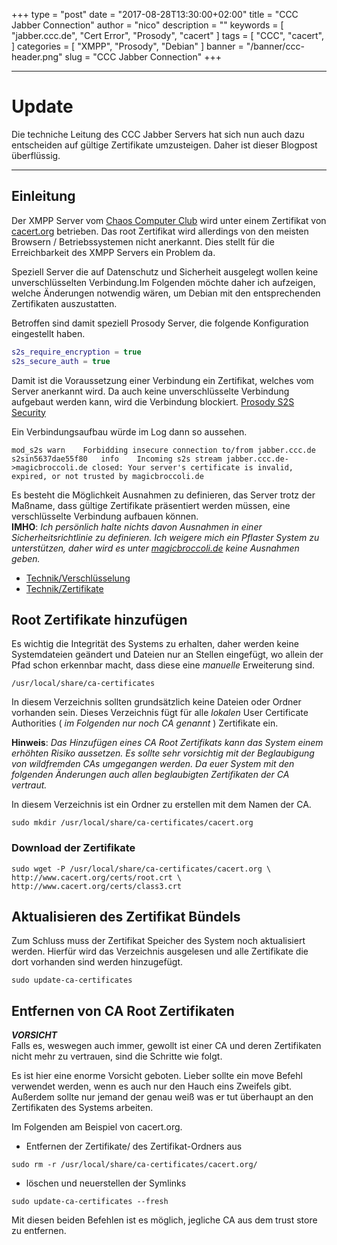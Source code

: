 +++
type = "post"
date = "2017-08-28T13:30:00+02:00"
title = "CCC Jabber Connection"
author = "nico"
description = ""
keywords = [ "jabber.ccc.de", "Cert Error", "Prosody", "cacert" ]
tags = [
	"CCC",
	"cacert",
]
categories = [ "XMPP", "Prosody", "Debian" ]
banner = "/banner/ccc-header.png"
slug = "CCC Jabber Connection"
+++
- - -
# Update
Die techniche Leitung des CCC Jabber Servers hat sich nun auch dazu entscheiden auf gültige Zertifikate umzusteigen. Daher ist dieser Blogpost überflüssig.

- - -

## Einleitung
Der XMPP Server vom [Chaos Computer Club](https://ccc.de) wird unter einem Zertifikat von [cacert.org](https://cacert.org) betrieben. Das root Zertifikat wird allerdings von den meisten Browsern / Betriebssystemen nicht anerkannt. Dies stellt für die Erreichbarkeit des XMPP Servers ein Problem da.

Speziell Server die auf Datenschutz und Sicherheit ausgelegt wollen keine unverschlüsselten Verbindung.Im Folgenden möchte daher ich aufzeigen, welche Änderungen notwendig wären, um Debian mit den entsprechenden Zertifikaten auszustatten.

Betroffen sind damit speziell Prosody Server, die folgende Konfiguration eingestellt haben.
```lua
s2s_require_encryption = true
s2s_secure_auth = true
```
Damit ist die Voraussetzung einer Verbindung ein Zertifikat, welches vom Server anerkannt wird. Da auch keine unverschlüsselte Verbindung aufgebaut werden kann, wird die Verbindung blockiert.
[Prosody S2S Security](https://prosody.im/doc/s2s#security)<br>

Ein Verbindungsaufbau würde im Log dann so aussehen.
```
mod_s2s	warn	Forbidding insecure connection to/from jabber.ccc.de
s2sin5637dae55f80	info	Incoming s2s stream jabber.ccc.de->magicbroccoli.de closed: Your server's certificate is invalid, expired, or not trusted by magicbroccoli.de
```

Es besteht die Möglichkeit Ausnahmen zu definieren, das Server trotz der Maßname, dass gültige Zertifikate präsentiert werden müssen, eine verschlüsselte Verbindung aufbauen können.<br>
**IMHO**: *Ich persönlich halte nichts davon Ausnahmen in einer Sicherheitsrichtlinie zu definieren. Ich weigere mich ein Pflaster System zu unterstützen, daher wird es unter [magicbroccoli.de](//magicbroccoli.de) keine Ausnahmen geben.*

- [Technik/Verschlüsselung](/technik/#verschlüsselung)
- [Technik/Zertifikate](/technik/#zertifikate)

## Root Zertifikate hinzufügen
Es wichtig die Integrität des Systems zu erhalten, daher werden keine Systemdateien geändert und Dateien nur an Stellen eingefügt, wo allein der Pfad schon erkennbar macht, dass diese eine *manuelle* Erweiterung sind.
```
/usr/local/share/ca-certificates
```
In diesem Verzeichnis sollten grundsätzlich keine Dateien oder Ordner vorhanden sein. Dieses Verzeichnis fügt für alle *lokalen* User Certificate Authorities ( *im Folgenden nur noch CA genannt* ) Zertifikate ein.

**Hinweis**: *Das Hinzufügen eines CA Root Zertifikats kann das System einem erhöhten Risiko aussetzen. Es sollte sehr vorsichtig mit der Beglaubigung von wildfremden CAs umgegangen werden. Da euer System mit den folgenden Änderungen auch allen beglaubigten Zertifikaten der CA vertraut.*

In diesem Verzeichnis ist ein Ordner zu erstellen mit dem Namen der CA.<br>
```#!/bin/bash
sudo mkdir /usr/local/share/ca-certificates/cacert.org
```

### Download der Zertifikate
```#!/bin/bash
sudo wget -P /usr/local/share/ca-certificates/cacert.org \
http://www.cacert.org/certs/root.crt \
http://www.cacert.org/certs/class3.crt
```

## Aktualisieren des Zertifikat Bündels
Zum Schluss muss der Zertifikat Speicher des System noch aktualisiert werden. Hierfür wird das Verzeichnis ausgelesen und alle Zertifikate die dort vorhanden sind werden hinzugefügt.
```#!/bin/bash
sudo update-ca-certificates
```

## Entfernen von CA Root Zertifikaten
_**VORSICHT**_<br>
Falls es, weswegen auch immer, gewollt ist einer CA und deren Zertifikaten nicht mehr zu vertrauen, sind die Schritte wie folgt.

Es ist hier eine enorme Vorsicht geboten. Lieber sollte ein move Befehl verwendet werden, wenn es auch nur den Hauch eins Zweifels gibt. Außerdem sollte nur jemand der genau weiß was er tut überhaupt an den Zertifikaten des Systems arbeiten.

Im Folgenden am Beispiel von cacert.org.

- Entfernen der Zertifikate/ des Zertifikat-Ordners aus
```#!/bin/bash
sudo rm -r /usr/local/share/ca-certificates/cacert.org/
```

- löschen und neuerstellen der Symlinks
```#!/bin/bash
sudo update-ca-certificates --fresh
```
Mit diesen beiden Befehlen ist es möglich, jegliche CA aus dem trust store zu entfernen.
